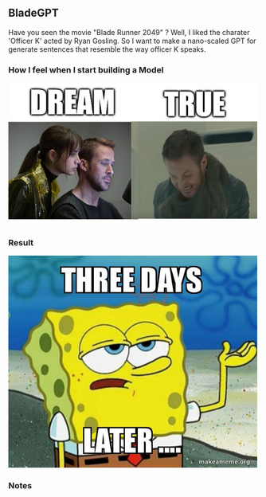 ## BladeGPT

Have you seen the movie "Blade Runner 2049" ?
Well, I liked the charater 'Officer K' acted by Ryan Gosling. So I want to make a nano-scaled GPT for generate sentences that resemble the way officer K speaks.


### How I feel when I start building a Model

<img src="./imgs/bladememe.jpg" alt="drawing" width="500"/>


### Result
<img src="./imgs/three-days.jpg" alt="drawing" width="500"/>


### Notes